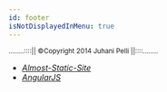 ```yaml
---
id: footer
isNotDisplayedInMenu: true
---
```

<small class="dj-copy">....<span class="show-for-medium-up">....::</span>::|| <span class="show-for-small-only">&copy;</span><span class="show-for-medium-up">Copyright</span> 2014 Juhani Pelli ||::<span class="show-for-medium-up">::....</span>....</small>

<i class="fa fa-recycle"><i>

  * [Almost-Static-Site](https://github.com/unkhz/almost-static-site/)
  * [AngularJS](https://angularjs.org/)


<a href="" ng-click="window.scrollTo(0,0)"><i class="fa fa-angle-double-up"></i></a>